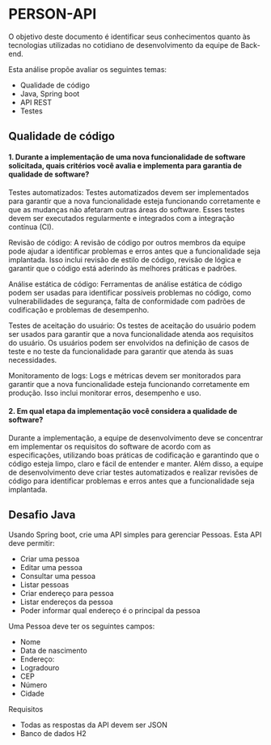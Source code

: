 # PERSON-API

O objetivo deste documento é identificar seus conhecimentos quanto às tecnologias utilizadas no cotidiano de desenvolvimento da equipe de Back-end.

Esta análise propõe avaliar os seguintes temas: 
-	Qualidade de código
-	Java, Spring boot
-	API REST
-	Testes

## **Qualidade de código**

#### 1.	Durante a implementação de uma nova funcionalidade de software solicitada, quais critérios você avalia e implementa para garantia de qualidade de software?
Testes automatizados: Testes automatizados devem ser implementados para garantir que a nova funcionalidade esteja funcionando corretamente e que as mudanças não afetaram outras áreas do software. Esses testes devem ser executados regularmente e integrados com a integração contínua (CI).

Revisão de código: A revisão de código por outros membros da equipe pode ajudar a identificar problemas e erros antes que a funcionalidade seja implantada. Isso inclui revisão de estilo de código, revisão de lógica e garantir que o código está aderindo às melhores práticas e padrões.

Análise estática de código: Ferramentas de análise estática de código podem ser usadas para identificar possíveis problemas no código, como vulnerabilidades de segurança, falta de conformidade com padrões de codificação e problemas de desempenho.

Testes de aceitação do usuário: Os testes de aceitação do usuário podem ser usados para garantir que a nova funcionalidade atenda aos requisitos do usuário. Os usuários podem ser envolvidos na definição de casos de teste e no teste da funcionalidade para garantir que atenda às suas necessidades.

Monitoramento de logs: Logs e métricas devem ser monitorados para garantir que a nova funcionalidade esteja funcionando corretamente em produção. Isso inclui monitorar erros, desempenho e uso.

#### 2.	Em qual etapa da implementação você considera a qualidade de software?
Durante a implementação, a equipe de desenvolvimento deve se concentrar em implementar os requisitos do software de acordo com as especificações, utilizando boas práticas de codificação e garantindo que o código esteja limpo, claro e fácil de entender e manter. 
Além disso, a equipe de desenvolvimento deve criar testes automatizados e realizar revisões de código para identificar problemas e erros antes que a funcionalidade seja implantada.

## Desafio Java

Usando Spring boot, crie uma API simples para gerenciar Pessoas. Esta API deve permitir:  
-	Criar uma pessoa
-	Editar uma pessoa
-	Consultar uma pessoa
-	Listar pessoas
-	Criar endereço para pessoa
-	Listar endereços da pessoa
-	Poder informar qual endereço é o principal da pessoa  

Uma Pessoa deve ter os seguintes campos:  
-	Nome
-	Data de nascimento
-	Endereço:
-	Logradouro
-	CEP
-	Número
-	Cidade

Requisitos  
-	Todas as respostas da API devem ser JSON  
- Banco de dados H2
